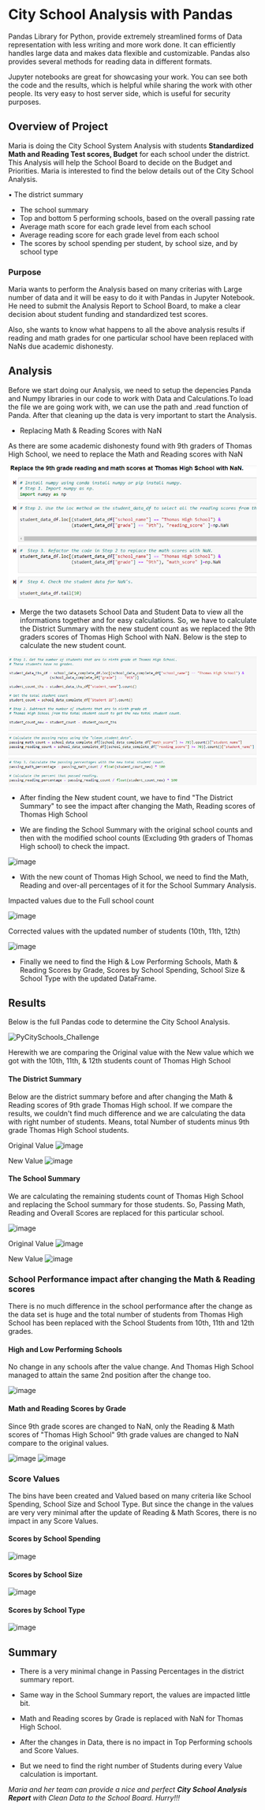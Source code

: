 # City School Analysis with Pandas

Pandas Library for Python, provide extremely streamlined forms of Data representation with less writing and more work done. It can efficiently handles large data and makes data flexible and customizable. Pandas also provides several methods for reading data in different formats. 

Jupyter notebooks are great for showcasing your work. You can see both the code and the results, which is helpful while sharing the work with other people. Its very easy to host server side, which is useful for security purposes.

## Overview of Project

Maria is doing the City School System Analysis with students **Standardized Math and Reading Test scores, Budget** for each school under the district. This Analysis will help the School Board to decide on the Budget and Priorities. Maria is interested to find the below details out of the City School Analysis.

  •	The district summary
  *	The school summary 
  *	Top and bottom 5 performing schools, based on the overall passing rate
  *	Average math score for each grade level from each school
  *	Average reading score for each grade level from each school
  *	The scores by school spending per student, by school size, and by school type
 
### Purpose

Maria wants to perform the Analysis based on many criterias with Large number of data and it will be easy to do it with Pandas in Jupyter Notebook. He need to submit the Analysis Report to School Board, to make a clear decision about student funding and standardized test scores. 

Also, she wants to know what happens to all the above analysis results if reading and math grades for one particular school have been replaced with NaNs due academic dishonesty. 

## Analysis 

Before we start doing our Analysis, we need to setup the depencies Panda and Numpy libraries in our code to work with Data and Calculations.To load the file we are going work with, we can use the path and .read function of Panda. After that cleaning up the data is very important to start the Analysis.

* Replacing Math & Reading Scores with NaN

As there are some academic dishonesty found with 9th graders of Thomas High School, we need to replace the Math and Reading scores with NaN 

![PyCitySchools_THS_Replace](https://github.com/saranyadurairaju/Module4-Final-Assignment-Analysis/blob/main/PyCitySchools_THS_Replace.png)

* Merge the two datasets School Data and Student Data to view all the informations together and for easy calculations. So, we have to calculate the District Summary with the new student count as we replaced the 9th graders scores of Thomas High School with NaN. Below is the step to calculate the new student count.

![PyCitySchools_New_Student_Count](https://github.com/saranyadurairaju/Module4-Final-Assignment-Analysis/blob/main/PyCitySchools_New_Student_Count.png)

* After finding the New student count, we have to find "The District Summary" to see the impact after changing the Math, Reading scores of Thomas High School

*  We are finding the School Summary with the original school counts and then with the modified school counts (Excluding 9th graders of Thomas High school) to check the impact.

![image](https://user-images.githubusercontent.com/85472349/125236251-43d03100-e2a9-11eb-84a9-84b90df33688.png)
	
* With the new count of Thomas High School, we need to find the Math, Reading and over-all percentages of it for the School Summary Analysis.

Impacted values due to the Full school count

![image](https://user-images.githubusercontent.com/85472349/125236484-ab867c00-e2a9-11eb-8f70-f47453f718c6.png)

Corrected values with the updated number of students (10th, 11th, 12th)

![image](https://user-images.githubusercontent.com/85472349/125236514-bf31e280-e2a9-11eb-9578-27c849772889.png)

* Finally we need to find the High & Low Performing Schools, Math & Reading Scores by Grade, Scores by School Spending, School Size & School Type with the updated DataFrame. 

## Results

Below is the full Pandas code to determine the City School Analysis. 

![PyCitySchools_Challenge](https://github.com/saranyadurairaju/Module4-Final-Assignment-Analysis/blob/main/PyCitySchools_Challenge.ipynb)

Herewith we are comparing the Original value with the New value which we got with the 10th, 11th, & 12th students count of Thomas High School
 
#### The District Summary

Below are the district summary before and after changing the Math & Reading scores of 9th grade Thomas High school. If we compare the results, we couldn't find much difference and we are calculating the data with right number of students. Means, total Number of students minus 9th grade Thomas High School students. 

Original Value
![image](https://user-images.githubusercontent.com/85472349/125211129-cdf8a500-e269-11eb-9cf3-c406dc47b36d.png)

New Value
![image](https://user-images.githubusercontent.com/85472349/125211151-04cebb00-e26a-11eb-912a-0e395ef6e641.png)


#### The School Summary

We are calculating the remaining students count of Thomas High School and replacing the School summary for those students. So, Passing Math, Reading and Overall Scores are replaced for this particular school.

![image](https://user-images.githubusercontent.com/85472349/125233872-171a1a80-e2a5-11eb-823c-7660af7729fd.png)

Original Value
![image](https://user-images.githubusercontent.com/85472349/125233937-3d3fba80-e2a5-11eb-965a-a45b951c4b43.png)

New Value
![image](https://user-images.githubusercontent.com/85472349/125233966-4f215d80-e2a5-11eb-99f0-a229260e4d99.png)

### School Performance impact after changing the Math & Reading scores

There is no much difference in the school performance after the change as the data set is huge and the total number of students from Thomas High School has been replaced with the School Students from 10th, 11th and 12th grades.

#### High and Low Performing Schools

No change in any schools after the value change. And Thomas High School managed to attain the same 2nd position after the change too.

![image](https://user-images.githubusercontent.com/85472349/125234310-12099b00-e2a6-11eb-93d6-dcec142530fd.png)

#### Math and Reading Scores by Grade

Since 9th grade scores are changed to NaN, only the Reading & Math scores of "Thomas High School" 9th grade values are changed to NaN compare to the original values.

![image](https://user-images.githubusercontent.com/85472349/125234619-ad9b0b80-e2a6-11eb-9d6b-b6e0777d59a4.png)
![image](https://user-images.githubusercontent.com/85472349/125234677-c73c5300-e2a6-11eb-8e1a-d06f8e2598fa.png)

### Score Values

The bins have been created and Valued based on many criteria like School Spending, School Size and School Type. But since the change in the values are very very minimal after the update of Reading & Math Scores, there is no impact in any Score Values.

#### Scores by School Spending

![image](https://user-images.githubusercontent.com/85472349/125235082-81cc5580-e2a7-11eb-8934-20930b78bf7d.png)

#### Scores by School Size

![image](https://user-images.githubusercontent.com/85472349/125235128-914b9e80-e2a7-11eb-8f6c-ee48147f4647.png)

#### Scores by School Type

![image](https://user-images.githubusercontent.com/85472349/125235157-9f012400-e2a7-11eb-9828-aa8f2f8c07e6.png)


## Summary

* There is a very minimal change in Passing Percentages in the district summary report.

* Same way in the School Summary report, the values are impacted little bit.

* Math and Reading scores by Grade is replaced with NaN for Thomas High School.

* After the changes in Data, there is no impact in Top Performing schools and Score Values. 

* But we need to find the right number of Students during every Value calculation is important. 

_Maria and her team can provide a nice and perfect **City School Analysis Report** with Clean Data to the School Board. Hurry!!!_
